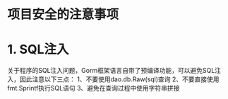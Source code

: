 # 项目安全的注意事项

# 1. SQL注入
关于程序的SQL注入问题，Gorm框架语言自带了预编译功能，可以避免SQL注入，因此注意以下三点：
    1、不要使用dao.db.Raw(sql)查询
    2、不要直接使用fmt.Sprintf执行SQL语句
    3、避免在查询过程中使用字符串拼接
